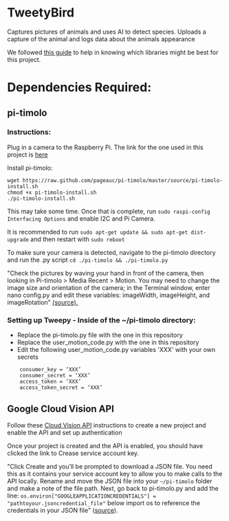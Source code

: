 # TweetyBird
Captures pictures of animals and uses AI to detect species. Uploads a capture of the animal and logs data about the animals appearance

We followed [this guide](https://magpi.raspberrypi.org/articles/wildlife-camera-object-recognition) to help in knowing which libraries might be best for this project.

# Dependencies Required:
## pi-timolo
### Instructions:
Plug in a camera to the Raspberry Pi.
The link for the one used in this project is [here](https://www.amazon.com/gp/product/B07JPLV5K1/)

Install pi-timolo:
```
wget https://raw.github.com/pageauc/pi-timolo/master/source/pi-timolo-install.sh
chmod +x pi-timolo-install.sh
./pi-timolo-install.sh
```
This may take some time.
Once that is complete, run `sudo raspi-config Interfacing Options` and enable I2C and Pi Camera.

It is recommended to run ```sudo apt-get update && sudo apt-get dist-upgrade```
and then restart with ```sudo reboot```

To make sure your camera is detected, navigate to the pi-timolo directory and run the .py script
```cd ./pi-timolo && ./pi-timolo.py```

"Check the pictures by waving your hand in front of the camera, then looking in Pi-timolo > Media Recent > Motion. You may need to change the image size and orientation of the camera; in the Terminal window, enter nano config.py and edit these variables: imageWidth, imageHeight, and imageRotation" [(source).](https://magpi.raspberrypi.org/articles/wildlife-camera-object-recognition)

### Setting up Tweepy - Inside of the ~/pi-timolo directory:
- Replace the pi-timolo.py file with the one in this repository
- Replace the user_motion_code.py with the one in this repository
- Edit the following user_motion_code.py variables 'XXX' with your own secrets 
```
    consumer_key = ‘XXX’
    consumer_secret = ‘XXX’
    access_token = ‘XXX’
    access_token_secret = ‘XXX’
```

## Google Cloud Vision API
Follow these [Cloud Vision API](https://cloud.google.com/vision/docs/before-you-begin) instructions to create a new project and enable the API and set up authentication

Once your project is created and the API is enabled, you should have clicked the link to Crease service account key.

"Click Create and you’ll be prompted to download a JSON file. You need this as it contains your service account key to allow you to make calls to the API locally. Rename and move the JSON file into your `~/pi-timolo` folder and make a note of the file path. Next, go back to pi-timolo.py and add the line: ```os.environ["GOOGLEAPPLICATIONCREDENTIALS"] = "pathtoyour.jsoncredential_file"``` below import os to reference the credentials in your JSON file" ([source](https://magpi.raspberrypi.org/articles/wildlife-camera-object-recognition)).

